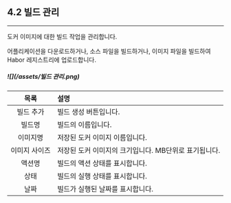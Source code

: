 ## 4.2 빌드 관리 

---

도커 이미지에 대한 빌드 작업을 관리합니다.

어플리케이션을 다운로드하거나, 소스 파일을 빌드하거나, 이미지 파일을 빌드하여 Habor 레지스트리에 업로드합니다.

##### ![](/assets/빌드 관리.png)

| **목록** | **설명** |
| :---: | :--- |
| 빌드 추가 | 빌드 생성 버튼입니다. |
| 빌드명 | 빌드의 이름입니다. |
| 이미지명 | 저장된 도커 이미지 이름입니다. |
| 이미지 사이즈 | 저장된 도커 이미지의 크기입니다. MB단위로 표기됩니다. |
| 액션명 | 빌드의 액션 상태를 표시합니다. |
| 상태 | 빌드의 실행 상태를 표시합니다. |
| 날짜 | 빌드가 실행된 날짜를 표시합니다. |



